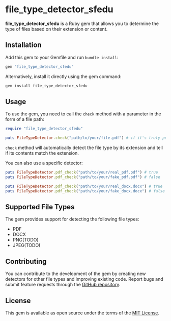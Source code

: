 # file_type_detector_sfedu

**file_type_detector_sfedu** is a Ruby gem that allows you to determine the type of files based on their extension or content.

## Installation

Add this gem to your Gemfile and run `bundle install`:

```ruby
gem "file_type_detector_sfedu"
```

Alternatively, install it directly using the gem command:

```ruby
gem install file_type_detector_sfedu
```

## Usage

To use the gem, you need to call the `check` method with a parameter in the form of a file path:
```ruby
require "file_type_detector_sfedu"

puts FileTypeDetector.check("path/to/your/file.pdf") # if it's truly pdf, value will be true, unless - false
```
`check` method will automatically detect the file type by its extension and tell if its contents match the extension.

You can also use a specific detector:
```ruby
puts FileTypeDetector.pdf_check("path/to/your/real_pdf.pdf") # true
puts FileTypeDetector.pdf_check("path/to/your/fake_pdf.pdf") # false

puts FileTypeDetector.pdf_check("path/to/your/real_docx.docx") # true
puts FileTypeDetector.pdf_check("path/to/your/fake_docx.docx") # false
```

## Supported File Types
The gem provides support for detecting the following file types:

- PDF
- DOCX
- PNG(TODO)
- JPEG(TODO)

## Contributing

You can contribute to the development of the gem by creating new detectors for other file types and improving existing code. Report bugs and submit feature requests through the [GitHub repository](https://github.com/synthematik/file_type_detector_gem).

## License

This gem is available as open source under the terms of the [MIT License](https://opensource.org/licenses/MIT).

